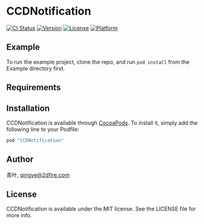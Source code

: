 # CCDNotification

[![CI Status](http://img.shields.io/travis/huanghou/CCDNotification.svg?style=flat)](https://travis-ci.org/huanghou/CCDNotification)
[![Version](https://img.shields.io/cocoapods/v/CCDNotification.svg?style=flat)](http://cocoapods.org/pods/CCDNotification)
[![License](https://img.shields.io/cocoapods/l/CCDNotification.svg?style=flat)](http://cocoapods.org/pods/CCDNotification)
[![Platform](https://img.shields.io/cocoapods/p/CCDNotification.svg?style=flat)](http://cocoapods.org/pods/CCDNotification)

## Example

To run the example project, clone the repo, and run `pod install` from the Example directory first.

## Requirements

## Installation

CCDNotification is available through [CocoaPods](http://cocoapods.org). To install
it, simply add the following line to your Podfile:

```ruby
pod "CCDNotification"
```

## Author

青叶, qingye@2dfire.com

## License

CCDNotification is available under the MIT license. See the LICENSE file for more info.
